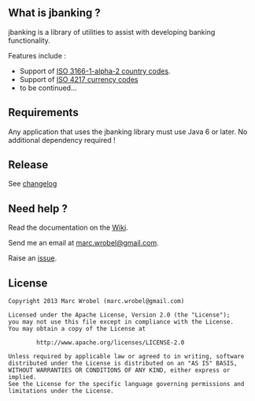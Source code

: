 ## What is jbanking ?
jbanking is a library of utilities to assist with developing banking functionality.

Features include :
* Support of [ISO 3166-1-alpha-2 country codes](http://wikipedia.org/wiki/ISO_3166-1_alpha-2).
* Support of [ISO 4217 currency codes](http://wikipedia.org/wiki/ISO_4217)
* to be continued...


## Requirements
Any application that uses the jbanking library must use Java 6 or later. No additional dependency required !


## Release
See [changelog](https://github.com/marcwrobel/jbanking/wiki/Changelog)


## Need help ?
Read the documentation on the [Wiki](https://github.com/marcwrobel/jbanking/wiki).

Send me an email at marc.wrobel@gmail.com.

Raise an [issue](https://github.com/marcwrobel/jbanking/issues?sort=created&direction=desc&state=open).


## License
    Copyright 2013 Marc Wrobel (marc.wrobel@gmail.com)

    Licensed under the Apache License, Version 2.0 (the "License");
    you may not use this file except in compliance with the License.
    You may obtain a copy of the License at

            http://www.apache.org/licenses/LICENSE-2.0

    Unless required by applicable law or agreed to in writing, software
    distributed under the License is distributed on an "AS IS" BASIS,
    WITHOUT WARRANTIES OR CONDITIONS OF ANY KIND, either express or implied.
    See the License for the specific language governing permissions and
    limitations under the License.
